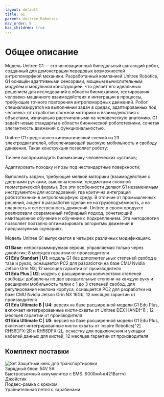 ```yaml
---
layout: default
title: G1
parent: Unitree Robotics
nav_order: 9
has_children: true
---
```


# Общее описание

 Модель Unitree G1 — это инновационный бипедальный шагающий робот, созданный для демонстрации передовых возможностей антропоморфной механики. Разработанный компанией Unitree Robotics, G1 оснащён адаптивными сенсорами, мощным вычислительным модулем и модульной конструкцией, что делает его идеальным решением для исследований в области биомеханики, тестирования человеко-машинного взаимодействия и интеграции в процессы, требующие точного повторения антропоморфных движений. 
Робот специализируется на выполнении задач в средах, адаптированных под человека: от отработки сложной моторики и взаимодействия с объектами, изначально рассчитанными на человеческую анатомию. G1 задаёт новые стандарты в области бионической робототехники, сочетая элегантность движений с функциональностью.

Unitree G1 представлен кинематической схемой из 23 электродвигателей, обеспечивающей высокую мобильность и свободу движения. Такая конструкция позволяет роботу:

Точнее воспроизводить биомеханику человеческих суставов;

Адаптировать походку и позы под нестандартные поверхности;

Выполнять задачи, требующие мелкой моторики (взаимодействие с дверными ручками, выключателями, предметами сложной геометрической формы).
 Все эти особенности делают G1 незаменимым инструментом для исследований, где критична интеграция робототехники в антропоморфную среду. В отличие от промышленных решений, акцент в разработке сделан не на грузоподъёмность, а на плавность и естественность движений.
Unitree в своем продукте реализовали современный гибридный подход, сочетающий имитационное обучение и обучение с подкреплением. Эта методология позволяет поэтапно оптимизировать алгоритмы движений в предсказуемых сценариях.

Модель Unitree G1 выпускается в четырех различных модификациях.

**G1 Base**: непрограммируемая версия, управляемая только через джойстик; 8 месяцев гарантии от производителя\
**G1 Edu Standart | U1**: модель G1 без дополнительных степеней свобод в тазе и руках, оснащается PC2 для разработки на базе CMU Nvidia Jetson Orin NX; 12 месяцев гарантии от производителя\
**G1 Edu Plus | U2**: модель с расширенным количеством степеней свободы: добавлены по две вращательные степени на каждую руку и расширили мобильность талии с 1 до 3 степеней свобод, для регулирования наклона корпуса; оснащается PC2 для разработки на базе CMU Nvidia Jetson Orin NX 16Gb; 12 месяцев гарантии от производителя\
**G1 Edu Ultimate B | U4**: версия на базе расширенной модели G1 Edu Plus, включает интегрированные кисти-схваты от Unitree DEX HAND[^1] ; 12 месяцев гарантии от производителя\
**G1 Edu Ultimate C | U5**: версия на базе расширенной модели G1 Edu Plus, включает интегрированные кисти-схваты от Inspire Robotics[^2] RH56DFX-2R и RH56DFX-2L, оснастку для подключения и укладки кабелей данных для кистей; 12 месяцев гарантии от производителя

## Комплект поставки
![Set](/assets/images/g1_set.png)
Защитный кейс для транспортировки\
Зарядный блок: 54V 5A\
Быстросъемный аккумулятор с BMS: 9000мАч(421Ваттч)\
Джойстик\
Подвес-рамка с крюком\
Уравнительная петля с карабинами
